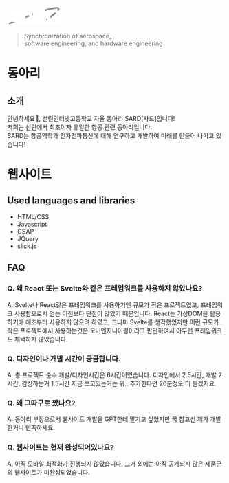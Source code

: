![Logo of SARD](/imgs/logo.svg)
> Synchronization of aerospace,<br/>
> software engineering, and hardware engineering


# 동아리
## 소개
안녕하세요👋, 선린인터넷고등학교 자율 동아리 SARD[사드]입니다!<br/>
저희는 선린에서 최초이자 유일한 항공 관련 동아리입니다.<br/>
SARD는 항공역학과 전자전파통신에 대해 연구하고 개발하여 미래를 만들어 나가고 있습니다!

# 웹사이트

## Used languages and libraries

- HTML/CSS
- Javascript
- GSAP
- JQuery
- slick.js

## FAQ

### Q. 왜 React 또는 Svelte와 같은 프레임워크를 사용하지 않았나요?
A. Svelte나 React같은 프레임워크를 사용하기엔 규모가 작은 프로젝트였고, 프레임워크 사용함으로서 얻는 이점보다 단점이 많았기 때문입니다. React는 가상DOM을 활용하기에 애초부터 사용하지 않으려 하였고, 그나마 Svelte를 생각했었지만 이런 규모가 작은 프로젝트에서 사용하는것은 오버엔지니어링이라고 판단하여서 아무런 프레임워크도 채택하지 않았습니다.

### Q. 디자인이나 개발 시간이 궁금합니다.
A. 총 프로젝트 순수 개발/디자인시간은 6시간이였습니다. 디자인에서 2.5시간, 개발 2시간, 감상하는거 1.5시간 지금 쓰고있는거는 뭐.. 추가한다면 20분정도 더 들겠지요.

### Q. 왜 그따구로 짰나요?
A. 동아리 부장으로서 웹사이트 개발을 GPT한테 맡기고 싶었지만 꾹 참고선 제가 개발한거니 만족하세요.

### Q. 웹사이트는 현재 완성되어있나요?
A. 아직 모바일 최적화가 진행되지 않았습니다. 그거 외에는 아직 공개되지 않은 제품군의 웹사이트가 미완성되었습니다. 